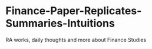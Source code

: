# Finance-Paper-Replicates-Summaries-Intuitions
RA works, daily thoughts and more about  Finance Studies
